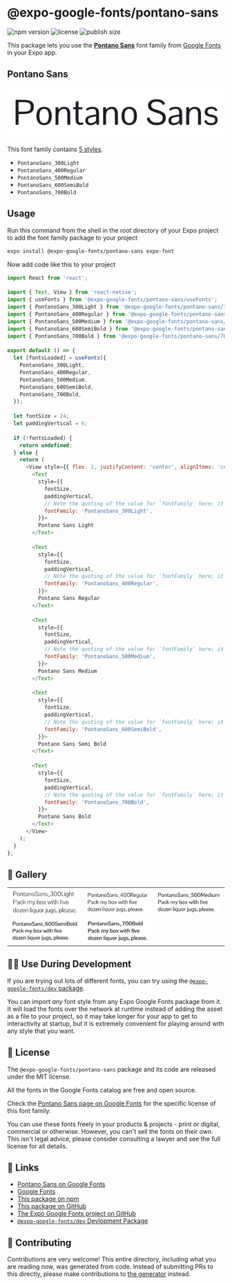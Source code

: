 # @expo-google-fonts/pontano-sans

![npm version](https://flat.badgen.net/npm/v/@expo-google-fonts/pontano-sans)
![license](https://flat.badgen.net/github/license/expo/google-fonts)
![publish size](https://flat.badgen.net/packagephobia/install/@expo-google-fonts/pontano-sans)

This package lets you use the [**Pontano Sans**](https://fonts.google.com/specimen/Pontano+Sans) font family from [Google Fonts](https://fonts.google.com/) in your Expo app.

## Pontano Sans

![Pontano Sans](./font-family.png)

This font family contains [5 styles](#-gallery).

- `PontanoSans_300Light`
- `PontanoSans_400Regular`
- `PontanoSans_500Medium`
- `PontanoSans_600SemiBold`
- `PontanoSans_700Bold`

## Usage

Run this command from the shell in the root directory of your Expo project to add the font family package to your project
```sh
expo install @expo-google-fonts/pontano-sans expo-font
```

Now add code like this to your project
```js
import React from 'react';

import { Text, View } from 'react-native';
import { useFonts } from '@expo-google-fonts/pontano-sans/useFonts';
import { PontanoSans_300Light } from '@expo-google-fonts/pontano-sans/300Light';
import { PontanoSans_400Regular } from '@expo-google-fonts/pontano-sans/400Regular';
import { PontanoSans_500Medium } from '@expo-google-fonts/pontano-sans/500Medium';
import { PontanoSans_600SemiBold } from '@expo-google-fonts/pontano-sans/600SemiBold';
import { PontanoSans_700Bold } from '@expo-google-fonts/pontano-sans/700Bold';

export default () => {
  let [fontsLoaded] = useFonts({
    PontanoSans_300Light,
    PontanoSans_400Regular,
    PontanoSans_500Medium,
    PontanoSans_600SemiBold,
    PontanoSans_700Bold,
  });

  let fontSize = 24;
  let paddingVertical = 6;

  if (!fontsLoaded) {
    return undefined;
  } else {
    return (
      <View style={{ flex: 1, justifyContent: 'center', alignItems: 'center' }}>
        <Text
          style={{
            fontSize,
            paddingVertical,
            // Note the quoting of the value for `fontFamily` here; it expects a string!
            fontFamily: 'PontanoSans_300Light',
          }}>
          Pontano Sans Light
        </Text>

        <Text
          style={{
            fontSize,
            paddingVertical,
            // Note the quoting of the value for `fontFamily` here; it expects a string!
            fontFamily: 'PontanoSans_400Regular',
          }}>
          Pontano Sans Regular
        </Text>

        <Text
          style={{
            fontSize,
            paddingVertical,
            // Note the quoting of the value for `fontFamily` here; it expects a string!
            fontFamily: 'PontanoSans_500Medium',
          }}>
          Pontano Sans Medium
        </Text>

        <Text
          style={{
            fontSize,
            paddingVertical,
            // Note the quoting of the value for `fontFamily` here; it expects a string!
            fontFamily: 'PontanoSans_600SemiBold',
          }}>
          Pontano Sans Semi Bold
        </Text>

        <Text
          style={{
            fontSize,
            paddingVertical,
            // Note the quoting of the value for `fontFamily` here; it expects a string!
            fontFamily: 'PontanoSans_700Bold',
          }}>
          Pontano Sans Bold
        </Text>
      </View>
    );
  }
};

```

## 🔡 Gallery


||||
|-|-|-|
|![PontanoSans_300Light](./PontanoSans_300Light.ttf.png)|![PontanoSans_400Regular](./PontanoSans_400Regular.ttf.png)|![PontanoSans_500Medium](./PontanoSans_500Medium.ttf.png)||
|![PontanoSans_600SemiBold](./PontanoSans_600SemiBold.ttf.png)|![PontanoSans_700Bold](./PontanoSans_700Bold.ttf.png)|||


## 👩‍💻 Use During Development

If you are trying out lots of different fonts, you can try using the [`@expo-google-fonts/dev` package](https://github.com/expo/google-fonts/tree/master/font-packages/dev#readme).

You can import *any* font style from any Expo Google Fonts package from it. It will load the fonts
over the network at runtime instead of adding the asset as a file to your project, so it may take longer
for your app to get to interactivity at startup, but it is extremely convenient
for playing around with any style that you want.

## 📖 License

The `@expo-google-fonts/pontano-sans` package and its code are released under the MIT license.

All the fonts in the Google Fonts catalog are free and open source.

Check the [Pontano Sans page on Google Fonts](https://fonts.google.com/specimen/Pontano+Sans) for the specific license of this font family.

You can use these fonts freely in your products & projects - print or digital, commercial or otherwise. However, you can't sell the fonts on their own. This isn't legal advice, please consider consulting a lawyer and see the full license for all details.

## 🔗 Links

- [Pontano Sans on Google Fonts](https://fonts.google.com/specimen/Pontano+Sans)
- [Google Fonts](https://fonts.google.com/)
- [This package on npm](https://www.npmjs.com/package/@expo-google-fonts/pontano-sans)
- [This package on GitHub](https://github.com/expo/google-fonts/tree/master/font-packages/pontano-sans)
- [The Expo Google Fonts project on GitHub](https://github.com/expo/google-fonts)
- [`@expo-google-fonts/dev` Devlopment Package](https://github.com/expo/google-fonts/tree/master/font-packages/dev)

## 🤝 Contributing

Contributions are very welcome! This entire directory, including what you are reading now, was generated from code. Instead of submitting PRs to this directly, please make contributions to [the generator](https://github.com/expo/google-fonts/tree/master/packages/generator) instead.
